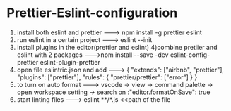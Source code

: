 # Prettier-Eslint-configuration
1) install both eslint and prettier
    ---> npm install -g prettier eslint
2) run eslint in a certain project 
    ---> eslint --init 
3) install plugins in the editor(prettier and eslint)
4)combine pretiier and eslint with 2 packages 
    --->npm install --save -dev eslint-config-prettier eslint-plugin-prettier 
5) open file eslintric.json and add --->
           {
        "extends": ["airbnb", "prettier"],
        "plugins": ["prettier"],
        "rules": {
          "prettier/prettier": ["error"]
        }
      }
6) to turn on auto format --->
      vscode -> view -> command palette -> open workspace setting -> search on :"editor.formatOnSave": true
7) start linting files --->
     eslint **/*.js <<path of the file
